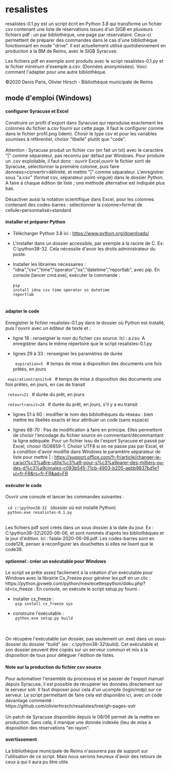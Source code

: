 # resalistes
resalistes-0.1.py est un script écrit en Python 3.8 qui transforme un fichier csv contenant une liste de réservations issues d'un SIGB en plusieurs fichiers pdf : un par bibliothèque, une page par réservataire. Ceux-ci permettent de préparer des commandes dans le cas d'une bibliothèque fonctionnant en mode "drive". Il est actuellement utilisé quotidiennement en production à la BM de Reims, avec le SIGB Syracuse.

Les fichiers pdf en exemple sont produits avec le script resalistes-0.1.py et le fichier minimum d'exemple a.csv. (Données anonymisées). Voici comment l'adapter pour une autre bibliothèque.

©2020 Denis Paris, Olivier Hirsch - Bibliothèque municipale de Reims

<h2>mode d'emploi (Windows)</h2>

<h4>configurer Syracuse et Excel</h4>
Construire un profil d'export dans Syracuse qui reproduise exactement les colonnes du fichier a.csv fourni sur cette page. Il faut le configurer comme dans le fichier profil.png (idem). Chosir le type csv et pour les variables soumises à référentiel, choisir "libellé" plutôt que "code".
<br><br>
Attention : Syracuse produit un fichier csv (en fait un txt) avec le caractère "|" comme séparateur, pas reconnu par défaut par Windows. Pour produire un .csv exploitable, il faut donc : ouvrir Excel,ouvrir le fichier sorti de Syracuse, sélectionner la première colonne, puis faire données>convertir>délimité, et mettre "|" comme séparateur. L'enregistrer sous "a.csv" (format csv, séparateur point-virgule) dans le dossier Python. A faire à chaque édition de liste ; une méthode alternative est indiquée plus bas.
<br><br>
Désactiver aussi la notation scientifique dans Excel, pour les colonnes contenant des codes-barres : sélectionner la colonne>format de cellule>personnalisé>standard

<h4>installer et préparer Python</h4>

- Télécharger Python 3.8 ici : https://www.python.org/downloads/

- L'installer dans un dossier accessible, par exemple à la racine de C. Ex: C:\python38-32. Cela nécessite d'avoir les droits administrateur du poste.

- Installer les librairies nécessaires : "idna","csv","time","operator","os","datetime","reportlab", avec pip. En console (lancer cmd.exe), exécuter la commande :
<br><br><code>pip install idna csv time operator os datetime reportlab</code><br><br>

<h4>adapter le code</h4>Enregistrer le fichier resalistes-0.1.py dans le dossier où Python est installé, puis l'ouvrir avec un éditeur de texte et :

- ligne 18 : renseigner le nom du fichier csv source. Ici : a.csv. A enregistrer dans le même répertoire que le script resalistes-0.1.py

- lignes 29 à 33 : renseigner les paramètres de durée

  <code> expiration=5 </code> # temps de mise à disposition des documents une fois prêtés, en jours

 <code> expirationtransit=8 </code> # temps de mise à disposition des documents une fois prêtés, en jours, en cas de transit

  <code> retour=21 </code> # durée du prêt, en jours

  <code> retourtransit=24 </code> # durée du prêt, en jours, s'il y a eu transit

- lignes 51 à 60 : modifier le nom des bibliothèques du réseau : bien mettre les libellés exacts et leur attribuer un code (sans espace)

- lignes 68-70 : Pas de modification à faire en principe. Elles permettent de choisir l'encodage du fichier source en commentant/décommantant la ligne adéquate. Pour un fichier issu de l'export Syracuse et passé par Excel, choisir ISO8859-1.
Choisir UTF8 si on ne passe pas par Excel, et à condition d'avoir modifié dans Windows le paramètre séparateur de liste pour mettre | :
https://support.office.com/fr-fr/article/changer-le-caract%c3%a8re-utilis%c3%a9-pour-s%c3%a9parer-des-milliers-ou-des-d%c3%a9cimales-c093b545-71cb-4903-b205-aebb9837bd1e?ui=fr-FR&rs=fr-FR&ad=FR

<h4> exécuter le code</h4>Ouvrir une console et lancer les commandes suivantes :<br><br>
<code> cd c:\python38-32 </code> (dossier où est installé Python)<br>
<code> python.exe resalistes-0.1.py </code><br><br>

Les fichiers pdf sont créés dans un sous dossier à la date du jour. Ex : C:\python38-32\2020-06-06, et sont nommés d'après les bibliothèques et le jour d'édition. Ici : falala-2020-06-06.pdf. Les codes-barres sont en code128, penser à reconfigurer les douchettes si elles ne lisent que le code39.

<h4>optionnel : créer un exécutable pour Windows</h4>
Le script se prête assez facilement à la création d'un exécutable pour Windows avec la librairie Cx_Freeze pour générer les pdf en un clic :
https://python.jpvweb.com/python/mesrecettespython/doku.php?id=cx_freeze : En console, on exécute le script setup.py fourni :<br>

- installer cx_freeze : <br><code> pip install cx_freeze sys </code>

- construire l'exécutable : <br><code> python.exe setup.py build </code><br><br>

On récupère l'exécutable (un dossier, pas seulement un .exe) dans un sous-dossier du dossier "build" (ex : c:\python38-32\build). Cet exécutable et son dossier peuvent être copiés sur un serveur commun et mis à la disposition de tous pour déléguer l'édition de listes.

<h4>Note sur la production du fichier csv source</h4>Pour automatiser l'ensemble du processus et se passer de l'export manuel depuis Syracuse, il est possible de récupérer les données directement sur le serveur solr. Il faut disposer pour cela d'un ucompte (login/mdp) sur ce serveur. Le script permettant de faire cela est disponible ici, avec un code davantage commenté :<br>
https://github.com/olivierhirsch/resalistes/tree/gh-pages-solr
<br><br>
Un patch de Syracuse disponible depuis le 08/06 permet de la mettre en production. Sans cela, il manque une donnée indexée (lieu de mise à disposition des réservations "en rayon".

<h4>avertissement</h4>
La bibliothèque municipale de Reims n'assurera pas de support sur l'utilisation de ce script. Mais nous serions heureux d'avoir des retours de ceux à qui il aura pu être utile.
